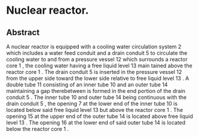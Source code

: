 # Nuclear reactor.

## Abstract
A nuclear reactor is equipped with a cooling water circulation system 2 which includes a water feed conduit and a drain conduit 5 to circulate the cooling water to and from a pressure vessel 12 which surrounds a reactor core 1 , the cooling water having a free liquid level 13 main tained above the reactor core 1 . The drain conduit 5 is inserted in the pressure vessel 12 from the upper side toward the lower side relative to free liquid level 13 . A double tube 11 consisting of an inner tube 10 and an outer tube 14 maintaining a gap therebetween is formed in the end portion of the drain conduit 5 . The inner tube 10 and outer tube 14 being continuous with the drain conduit 5 , the opening 7 at the lower end of the inner tube 10 is located below said free liquid level 13 but above the reactor core 1 . The opening 15 at the upper end of the outer tube 14 is located above free liquid level 13 . The opening 16 at the lower end of said outer tube 14 is located below the reactor core 1 .